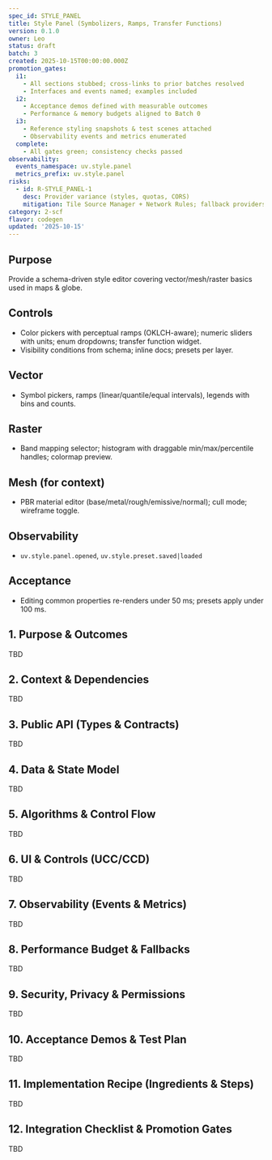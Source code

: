 ```yaml
---
spec_id: STYLE_PANEL
title: Style Panel (Symbolizers, Ramps, Transfer Functions)
version: 0.1.0
owner: Leo
status: draft
batch: 3
created: 2025-10-15T00:00:00.000Z
promotion_gates:
  i1:
    - All sections stubbed; cross-links to prior batches resolved
    - Interfaces and events named; examples included
  i2:
    - Acceptance demos defined with measurable outcomes
    - Performance & memory budgets aligned to Batch 0
  i3:
    - Reference styling snapshots & test scenes attached
    - Observability events and metrics enumerated
  complete:
    - All gates green; consistency checks passed
observability:
  events_namespace: uv.style.panel
  metrics_prefix: uv.style.panel
risks:
  - id: R-STYLE_PANEL-1
    desc: Provider variance (styles, quotas, CORS)
    mitigation: Tile Source Manager + Network Rules; fallback providers and offline cache
category: 2-scf
flavor: codegen
updated: '2025-10-15'
---
```


## Purpose
Provide a schema-driven style editor covering vector/mesh/raster basics used in maps & globe.

## Controls
- Color pickers with perceptual ramps (OKLCH-aware); numeric sliders with units; enum dropdowns; transfer function widget.
- Visibility conditions from schema; inline docs; presets per layer.

## Vector
- Symbol pickers, ramps (linear/quantile/equal intervals), legends with bins and counts.

## Raster
- Band mapping selector; histogram with draggable min/max/percentile handles; colormap preview.

## Mesh (for context)
- PBR material editor (base/metal/rough/emissive/normal); cull mode; wireframe toggle.

## Observability
- `uv.style.panel.opened`, `uv.style.preset.saved|loaded`

## Acceptance
- Editing common properties re-renders under 50 ms; presets apply under 100 ms.

## 1. Purpose & Outcomes
TBD


## 2. Context & Dependencies
TBD


## 3. Public API (Types & Contracts)
TBD


## 4. Data & State Model
TBD


## 5. Algorithms & Control Flow
TBD


## 6. UI & Controls (UCC/CCD)
TBD


## 7. Observability (Events & Metrics)
TBD


## 8. Performance Budget & Fallbacks
TBD


## 9. Security, Privacy & Permissions
TBD


## 10. Acceptance Demos & Test Plan
TBD


## 11. Implementation Recipe (Ingredients & Steps)
TBD


## 12. Integration Checklist & Promotion Gates
TBD
